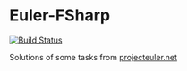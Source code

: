 # Euler-FSharp

[![Build Status](https://travis-ci.org/dbalinov/euler-fsharp.svg?branch=master)](https://travis-ci.org/dbalinov/euler-fsharp)

Solutions of some tasks from [projecteuler.net](http://projecteuler.net)
